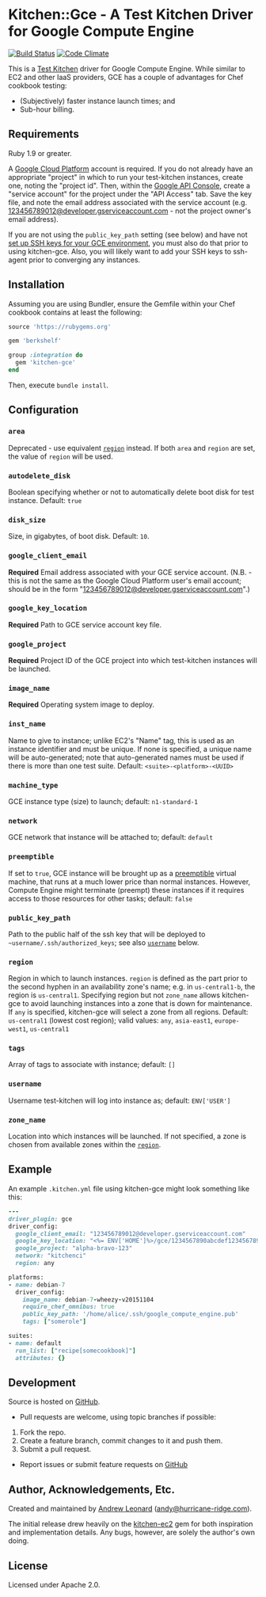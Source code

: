 # Kitchen::Gce - A Test Kitchen Driver for Google Compute Engine

[![Build Status](https://travis-ci.org/test-kitchen/kitchen-google.png?branch=master)](https://travis-ci.org/test-kitchen/kitchen-google)
[![Code Climate](https://codeclimate.com/github/test-kitchen/kitchen-google.png)](https://codeclimate.com/github/test-kitchen/kitchen-google)

This is a [Test Kitchen](https://github.com/opscode/test-kitchen/)
driver for Google Compute Engine.  While similar to EC2 and other IaaS
providers, GCE has a couple of advantages for Chef cookbook testing:

* (Subjectively) faster instance launch times; and
* Sub-hour billing.

## Requirements

Ruby 1.9 or greater.

A [Google Cloud Platform](https://cloud.google.com) account is
required.  If you do not already have an appropriate "project" in
which to run your test-kitchen instances, create one, noting the
"project id".  Then, within the [Google API
Console](https://code.google.com/apis/console/), create a "service
account" for the project under the "API Access" tab.  Save the key
file, and note the email address associated with the service account
(e.g. 123456789012@developer.gserviceaccount.com - not the project
owner's email address).

If you are not using the `public_key_path` setting (see below) and
have not [set up SSH keys for your GCE
environment](https://cloud.google.com/compute/docs/instances/adding-removing-ssh-keys),
you must also do that prior to using kitchen-gce.  Also, you will
likely want to add your SSH keys to ssh-agent prior to converging any
instances.

## Installation

Assuming you are using Bundler, ensure the Gemfile within your Chef
cookbook contains at least the following:

```ruby
source 'https://rubygems.org'

gem 'berkshelf'

group :integration do
  gem 'kitchen-gce'
end
```

Then, execute `bundle install`.

## Configuration

### `area`

Deprecated - use equivalent [`region`](#region) instead.  If both `area` and
`region` are set, the value of `region` will be used.

### `autodelete_disk`

Boolean specifying whether or not to automatically delete boot disk
for test instance.  Default: `true`

### `disk_size`

Size, in gigabytes, of boot disk.  Default: `10`.

### `google_client_email`

**Required** Email address associated with your GCE service account.
(N.B. - this is not the same as the Google Cloud Platform user's email
account; should be in the form
"123456789012@developer.gserviceaccount.com".)

### `google_key_location`

**Required** Path to GCE service account key file.

### `google_project`

**Required** Project ID of the GCE project into which test-kitchen
instances will be launched.

### `image_name`

**Required** Operating system image to deploy.

### `inst_name`

Name to give to instance; unlike EC2's "Name" tag, this is used as an
instance identifier and must be unique.  If none is specified, a unique
name will be auto-generated; note that auto-generated names must be
used if there is more than one test suite.  Default:
`<suite>-<platform>-<UUID>`

### `machine_type`

GCE instance type (size) to launch; default: `n1-standard-1`

### `network`

GCE network that instance will be attached to; default: `default`

### `preemptible`

If set to `true`, GCE instance will be brought up as a  [preemptible](https://cloud.google.com/compute/docs/instances/preemptible) virtual machine,
that runs at a much lower price than normal instances. However, Compute 
Engine might terminate (preempt) these instances if it requires access 
to those resources for other tasks; default: `false`

### `public_key_path`

Path to the public half of the ssh key that will be deployed to
`~username/.ssh/authorized_keys`; see also [`username`](#username) below.

### `region`

Region in which to launch instances.  `region` is defined as the part
prior to the second hyphen in an availability zone's name; e.g. in
`us-central1-b`, the region is `us-central1`.  Specifying region but
not `zone_name` allows kitchen-gce to avoid launching instances into a
zone that is down for maintenance.  If `any` is specified, kitchen-gce
will select a zone from all regions.  Default: `us-central1` (lowest
cost region); valid values: `any`, `asia-east1`, `europe-west1`,
`us-central1`

### `tags`

Array of tags to associate with instance; default: `[]`

### `username`

Username test-kitchen will log into instance as; default: `ENV['USER']`

### `zone_name`

Location into which instances will be launched.  If not specified, a
zone is chosen from available zones within the [`region`](#region).

## Example

An example `.kitchen.yml` file using kitchen-gce might look something
like this:

```ruby
---
driver_plugin: gce
driver_config:
  google_client_email: "123456789012@developer.gserviceaccount.com"
  google_key_location: "<%= ENV['HOME']%>/gce/1234567890abcdef1234567890abcdef12345678-privatekey.p12"
  google_project: "alpha-bravo-123"
  network: "kitchenci"
  region: any

platforms:
- name: debian-7
  driver_config:
    image_name: debian-7-wheezy-v20151104
    require_chef_omnibus: true
    public_key_path: '/home/alice/.ssh/google_compute_engine.pub'
    tags: ["somerole"]

suites:
- name: default
  run_list: ["recipe[somecookbook]"]
  attributes: {}
```

## Development

Source is hosted on [GitHub](https://github.com/anl/kitchen-gce).

* Pull requests are welcome, using topic branches if possible:

1. Fork the repo.
2. Create a feature branch, commit changes to it and push them.
3. Submit a pull request.

* Report issues or submit feature requests on [GitHub](https://github.com/anl/kitchen-gce/issues)

## Author, Acknowledgements, Etc.

Created and maintained by [Andrew Leonard](http://andyleonard.com)
([andy@hurricane-ridge.com](mailto:andy@hurricane-ridge.com)).

The initial release drew heavily on the
[kitchen-ec2](https://github.com/opscode/kitchen-ec2/) gem for both
inspiration and implementation details.  Any bugs, however, are solely
the author's own doing.

## License

Licensed under Apache 2.0.
